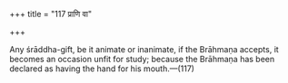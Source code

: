 +++
title = "117 प्राणि वा"

+++

Any śrāddha-gift, be it animate or inanimate, if the Brāhmaṇa accepts, it becomes an occasion unfit for study; because the Brāhmaṇa has been declared as having the hand for his mouth.—(117)